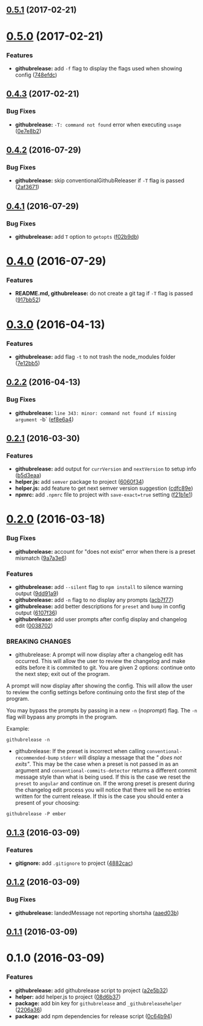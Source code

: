 <a name="0.5.1"></a>
## [0.5.1](https://github.com/psyrendust/githubrelease/compare/v0.5.0...v0.5.1) (2017-02-21)



<a name="0.5.0"></a>
# [0.5.0](https://github.com/psyrendust/githubrelease/compare/v0.4.3...v0.5.0) (2017-02-21)


### Features

* **githubrelease:** add `-f` flag to display the flags used when showing config ([748efdc](https://github.com/psyrendust/githubrelease/commit/748efdc))



<a name="0.4.3"></a>
## [0.4.3](https://github.com/psyrendust/githubrelease/compare/v0.4.2...v0.4.3) (2017-02-21)


### Bug Fixes

* **githubrelease:** `-T: command not found` error when executing `usage` ([0e7e8b2](https://github.com/psyrendust/githubrelease/commit/0e7e8b2))



<a name="0.4.2"></a>
## [0.4.2](https://github.com/psyrendust/githubrelease/compare/v0.4.1...v0.4.2) (2016-07-29)


### Bug Fixes

* **githubrelease:** skip conventionalGithubReleaser if `-T` flag is passed ([2af3671](https://github.com/psyrendust/githubrelease/commit/2af3671))



<a name="0.4.1"></a>
## [0.4.1](https://github.com/psyrendust/githubrelease/compare/v0.4.0...v0.4.1) (2016-07-29)


### Bug Fixes

* **githubrelease:** add `T` option to `getopts` ([f02b9db](https://github.com/psyrendust/githubrelease/commit/f02b9db))



<a name="0.4.0"></a>
# [0.4.0](https://github.com/psyrendust/githubrelease/compare/v0.3.0...v0.4.0) (2016-07-29)


### Features

* **README.md, githubrelease:** do not create a git tag if `-T` flag is passed ([917bb52](https://github.com/psyrendust/githubrelease/commit/917bb52))



<a name="0.3.0"></a>
# [0.3.0](https://github.com/psyrendust/githubrelease/compare/v0.2.2...v0.3.0) (2016-04-13)


### Features

* **githubrelease:** add flag `-t` to not trash the node_modules folder ([7e12bb5](https://github.com/psyrendust/githubrelease/commit/7e12bb5))



<a name="0.2.2"></a>
## [0.2.2](https://github.com/psyrendust/githubrelease/compare/v0.2.1...v0.2.2) (2016-04-13)


### Bug Fixes

* **githubrelease:** `line 343: minor: command not found if missing argument `-b` ([ef8e6a4](https://github.com/psyrendust/githubrelease/commit/ef8e6a4))



<a name="0.2.1"></a>
## [0.2.1](https://github.com/psyrendust/githubrelease/compare/v0.2.0...v0.2.1) (2016-03-30)


### Features

* **githubrelease:** add output for `currVersion` and `nextVersion` to setup info ([b5d3eaa](https://github.com/psyrendust/githubrelease/commit/b5d3eaa))
* **helper.js:** add `semver` package to project ([6060f34](https://github.com/psyrendust/githubrelease/commit/6060f34))
* **helper.js:** add feature to get next semver version suggestion ([cdfc89e](https://github.com/psyrendust/githubrelease/commit/cdfc89e))
* **npmrc:** add `.npmrc` file to project with `save-exact=true` setting ([f21b1e1](https://github.com/psyrendust/githubrelease/commit/f21b1e1))



<a name="0.2.0"></a>
# [0.2.0](https://github.com/psyrendust/githubrelease/compare/v0.1.3...v0.2.0) (2016-03-18)


### Bug Fixes

* **githubrelease:** account for "does not exist" error when there is a preset mismatch ([9a7a3e6](https://github.com/psyrendust/githubrelease/commit/9a7a3e6))

### Features

* **githubrelease:** add `--silent` flag to `npm install` to silence warning output ([9dd91a9](https://github.com/psyrendust/githubrelease/commit/9dd91a9))
* **githubrelease:** add `-n` flag to no display any prompts ([acb7f77](https://github.com/psyrendust/githubrelease/commit/acb7f77))
* **githubrelease:** add better descriptions for `preset` and `bump` in config output ([6107f36](https://github.com/psyrendust/githubrelease/commit/6107f36))
* **githubrelease:** add user prompts after config display and changelog edit ([0038702](https://github.com/psyrendust/githubrelease/commit/0038702))


### BREAKING CHANGES

* githubrelease: A prompt will now display after a changelog edit has occurred. This will allow
the user to review the changelog and make edits before it is commited to git.
You are given 2 options: continue onto the next step; exit out of the program.

A prompt will now display after showing the config. This will allow the user to
review the config settings before continuing onto the first step of the program.

You may bypass the prompts by passing in a new `-n` (*noprompt*) flag. The `-n`
flag will bypass any prompts in the program.

Example:

```
githubrelease -n
```
* githubrelease: If the preset is incorrect when calling `conventional-recommended-bump` `stderr`
will display a message that the *"<preset> does not exits"*. This may be the case
when a preset is not passed in as an argument and `conventional-commits-detector`
returns a different commit message style than what is being used. If this is the
case we reset the `preset` to `angular` and continue on. If the wrong preset is
present during the changelog edit process you will notice that there will be no
entries written for the current release. If this is the case you should enter a
present of your choosing:

```
githubrelease -P ember
```



<a name="0.1.3"></a>
## [0.1.3](https://github.com/psyrendust/githubrelease/compare/v0.1.2...v0.1.3) (2016-03-09)


### Features

* **gitignore:** add `.gitignore` to project ([4882cac](https://github.com/psyrendust/githubrelease/commit/4882cac))



<a name="0.1.2"></a>
## [0.1.2](https://github.com/psyrendust/githubrelease/compare/v0.1.1...v0.1.2) (2016-03-09)


### Bug Fixes

* **githubrelease:** landedMessage not reporting shortsha ([aaed03b](https://github.com/psyrendust/githubrelease/commit/aaed03b))



<a name="0.1.1"></a>
## [0.1.1](https://github.com/psyrendust/githubrelease/compare/v0.1.0...v0.1.1) (2016-03-09)




<a name="0.1.0"></a>
# 0.1.0 (2016-03-09)


### Features

* **githubrelease:** add githubrelease script to project ([a2e5b32](https://github.com/psyrendust/githubrelease/commit/a2e5b32))
* **helper:** add helper.js to project ([08d6b37](https://github.com/psyrendust/githubrelease/commit/08d6b37))
* **package:** add bin key for `githubrelease` and `_githubreleasehelper` ([2206a36](https://github.com/psyrendust/githubrelease/commit/2206a36))
* **package:** add npm dependencies for release script ([0c64b94](https://github.com/psyrendust/githubrelease/commit/0c64b94))



